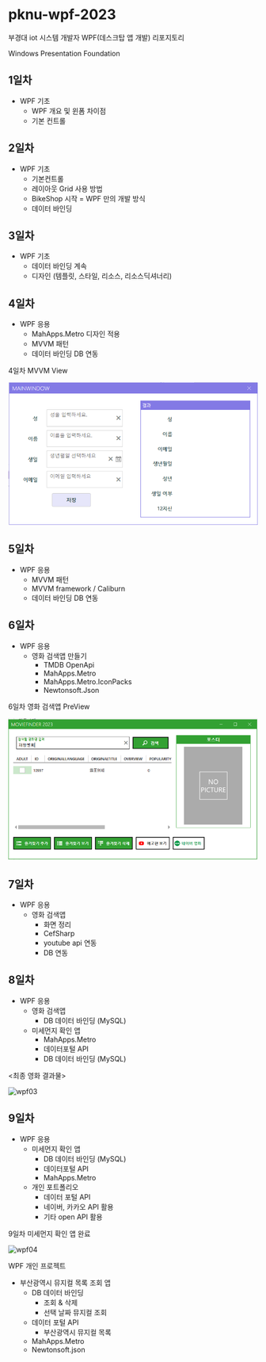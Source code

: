 # pknu-wpf-2023
부경대 iot 시스템 개발자 WPF(데스크탑 앱 개발) 리포지토리 

Windows Presentation Foundation


## 1일차 
- WPF 기초 
	- WPF 개요 및 윈폼 차이점
	- 기본 컨트롤 

## 2일차 
- WPF 기초
	- 기본컨트롤
	- 레이아웃 Grid 사용 방법 
	- BikeShop 시작
	= WPF 만의 개발 방식
	- 데이터 바인딩 
	
## 3일차 
- WPF 기초
	- 데이터 바인딩 계속 
	- 디자인 (템플릿, 스타일, 리소스, 리소스딕셔너리)
	
## 4일차 
- WPF 응용
	- MahApps.Metro 디자인 적용
	- MVVM 패턴 
	- 데이터 바인딩 DB 연동

4일차 MVVM View	
	
<img src="https://raw.githubusercontent.com/jangsihyeon/pknu-wpf-2023/main/imgs/wpf01.PNG" width="700" />

## 5일차 
- WPF 응용
	- MVVM 패턴
	- MVVM framework / Caliburn
	- 데이터 바인딩 DB 연동
	
## 6일차 
- WPF 응용
	- 영화 검색앱 만들기 
		- TMDB OpenApi
		- MahApps.Metro
		- MahApps.Metro.IconPacks
		- Newtonsoft.Json
	
6일차 영화 검색앱 PreView

<img src="https://raw.githubusercontent.com/jangsihyeon/pknu-wpf-2023/main/imgs/wpf02.PNG" width="700" />
	
## 7일차 
- WPF 응용
	- 영화 검색앱
		- 화면 정리 
		- CefSharp
		- youtube api 연동 
		- DB 연동 
		
## 8일차 
- WPF 응용
	- 영화 검색앱
		- DB 데이터 바인딩 (MySQL)
	- 미세먼지 확인 앱 
		- MahApps.Metro
		- 데이터포털 API
		- DB 데이터 바인딩 (MySQL)
	

<최종 영화 결과물>

![wpf03](https://user-images.githubusercontent.com/123913911/234751548-022c8204-4fcf-4245-b57c-71e72cec3dd0.gif)


## 9일차 
- WPF 응용
	- 미세먼지 확인 앱 
		- DB 데이터 바인딩 (MySQL)
		- 데이터포털 API
		- MahApps.Metro
	- 개인 포트폴리오 
		- 데이터 포털 API 
		- 네이버, 카카오 API 활용
		- 기타 open API 활용 

9일차 미세먼지 확인 앱 완료 

![wpf04](https://user-images.githubusercontent.com/123913911/235035455-3c281850-8561-47a2-a5e9-e28185ef8342.gif)

WPF 개인 프로젝트 
- 부산광역시 뮤지컬 목록 조회 앱 
	- DB 데이터 바인딩 
		- 조회 & 삭제 
		- 선택 날짜 뮤지컬 조회 
	- 데이터 포털 API 
		- 부산광역시 뮤지컬 목록
	- MahApps.Metro
	- Newtonsoft.json